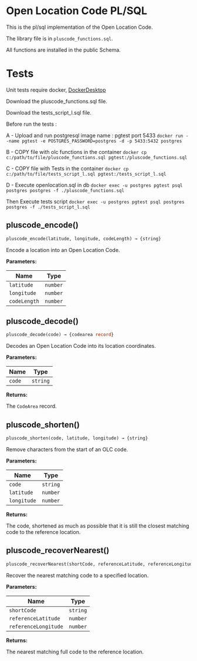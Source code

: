 # Open Location Code PL/SQL
This is the pl/sql implementation of the Open Location Code.

The library file is in `pluscode_functions.sql`.

All functions are installed in the public Schema.

# Tests

Unit tests require docker,
[DockerDesktop](https://www.docker.com/)

Download the pluscode_functions.sql file.

Download the tests_script_l.sql file.

Before run the tests :

A - Upload and run postgresql image name : pgtest port 5433
`docker run --name pgtest -e POSTGRES_PASSWORD=postgres -d -p 5433:5432 postgres`

B - COPY file with olc functions in the container
`docker cp c:/path/to/file/pluscode_functions.sql pgtest:/pluscode_functions.sql`

C - COPY file with Tests in the container
`docker cp c:/path/to/file/tests_script_l.sql pgtest:/tests_script_l.sql`

D - Execute openlocation.sql in db
`docker exec -u postgres pgtest psql postgres postgres -f ./pluscode_functions.sql`

Then Execute tests script
`docker exec -u postgres pgtest psql postgres postgres -f ./tests_script_l.sql`


## pluscode_encode()

```sql
pluscode_encode(latitude, longitude, codeLength) → {string}
```

Encode a location into an Open Location Code.

**Parameters:**

| Name | Type |
|------|------|
| `latitude` | `number` |
| `longitude` | `number` |
| `codeLength` | `number` |

## pluscode_decode()

```sql
pluscode_decode(code) → {codearea record}
```

Decodes an Open Location Code into its location coordinates.

**Parameters:**

| Name | Type |
|------|------|
| `code` | `string` |

**Returns:**

The `CodeArea` record.


## pluscode_shorten()

```sql
pluscode_shorten(code, latitude, longitude) → {string}
```

Remove characters from the start of an OLC code.

**Parameters:**

| Name | Type |
|------|------|
| `code` | `string` |
| `latitude` | `number` |
| `longitude` | `number` |

**Returns:**

The code, shortened as much as possible that it is still the closest matching
code to the reference location.


## pluscode_recoverNearest()

```sql
pluscode_recoverNearest(shortCode, referenceLatitude, referenceLongitude) → {string}
```

Recover the nearest matching code to a specified location.

**Parameters:**

| Name | Type |
|------|------|
| `shortCode` | `string` |
| `referenceLatitude` | `number` |
| `referenceLongitude` | `number` |

**Returns:**

The nearest matching full code to the reference location.
